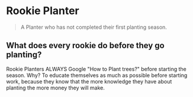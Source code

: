 # Rookie Planter

> A Planter who has not completed their first planting season.

## What does every rookie do before they go planting?

Rookie Planters ALWAYS Google "How to Plant trees?" before starting the season. Why? To educate themselves as much as possible before starting work, because they know that the more knowledge they have about planting the more money they will make.

